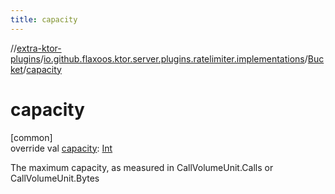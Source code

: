 ```yaml
---
title: capacity
---
```


//[extra-ktor-plugins](../../../index.md)/[io.github.flaxoos.ktor.server.plugins.ratelimiter.implementations](../index.md)/[Bucket](index.md)/[capacity](capacity.md)

# capacity

[common]\
override val [capacity](capacity.md): [Int](https://kotlinlang.org/api/latest/jvm/stdlib/kotlin/-int/index.md)

The maximum capacity, as measured in CallVolumeUnit.Calls or CallVolumeUnit.Bytes




